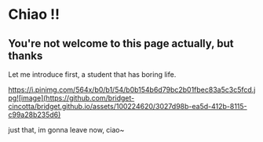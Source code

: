 # Chiao !! 

## You're not welcome to this page actually, but thanks

Let me introduce first, a student that has boring life.

https://i.pinimg.com/564x/b0/b1/54/b0b154b6d79bc2b01fbec83a5c3c5fcd.jpg![image](https://github.com/bridget-cincotta/bridget.github.io/assets/100224620/3027d98b-ea5d-412b-8115-c99a28b235d6)

just that, im gonna leave now, ciao~

